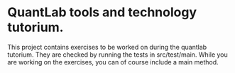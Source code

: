 # QuantLab tools and technology tutorium.

This project contains exercises to be worked on during the quantlab tutorium. They are checked
by running the tests in src/test/main. While you are working on the exercises, you can of course
include a main method.
